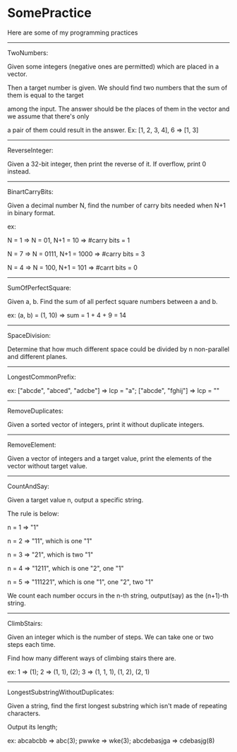 # SomePractice
Here are some of my programming practices

---------------------------------------------------------------------------------------------------

TwoNumbers:

Given some integers (negative ones are permitted) which are placed in a vector.

Then a target number is given. We should find two numbers that the sum of them is equal to the target

among the input. The answer should be the places of them in the vector and we assume that there's only

a pair of them could result in the answer. Ex: [1, 2, 3, 4], 6 => [1, 3]

---------------------------------------------------------------------------------------------------

ReverseInteger:

Given a 32-bit integer, then print the reverse of it. If overflow, print 0 instead.

---------------------------------------------------------------------------------------------------

BinartCarryBits:

Given a decimal number N, find the number of carry bits needed when N+1 in binary format.

ex:

N = 1 => N = 01, N+1 = 10 => #carry bits = 1

N = 7 => N = 0111, N+1 = 1000 => #carry bits = 3

N = 4 => N = 100, N+1 = 101 => #carrt bits = 0

---------------------------------------------------------------------------------------------------

SumOfPerfectSquare:

Given a, b. Find the sum of all perfect square numbers between a and b.

ex: (a, b) = (1, 10) => sum = 1 + 4 + 9 = 14

---------------------------------------------------------------------------------------------------

SpaceDivision:

Determine that how much different space could be divided by n non-parallel and different planes.

---------------------------------------------------------------------------------------------------

LongestCommonPrefix:

ex: ["abcde", "abced", "adcbe"] => lcp = "a"; ["abcde", "fghij"] => lcp = ""

---------------------------------------------------------------------------------------------------

RemoveDuplicates:

Given a sorted vector of integers, print it without duplicate integers.

---------------------------------------------------------------------------------------------------

RemoveElement:

Given a vector of integers and a target value, print the elements of the vector without target value.

---------------------------------------------------------------------------------------------------

CountAndSay:

Given a target value n, output a specific string.

The rule is below:

n = 1 => "1"

n = 2 => "11", which is one "1"

n = 3 => "21", which is two "1"

n = 4 => "1211", which is one "2", one "1"

n = 5 => "111221", which is one "1", one "2", two "1"

We count each number occurs in the n-th string, output(say) as the (n+1)-th string. 

---------------------------------------------------------------------------------------------------

ClimbStairs:

Given an integer which is the number of steps. We can take one or two steps each time.

Find how many different ways of climbing stairs there are.

ex: 1 => (1); 2 => (1, 1), (2); 3 => (1, 1, 1), (1, 2), (2, 1)

---------------------------------------------------------------------------------------------------

LongestSubstringWithoutDuplicates:

Given a string, find the first longest substring which isn't made of repeating characters.

Output its length;

ex: abcabcbb => abc(3); pwwke => wke(3); abcdebasjga => cdebasjg(8)
